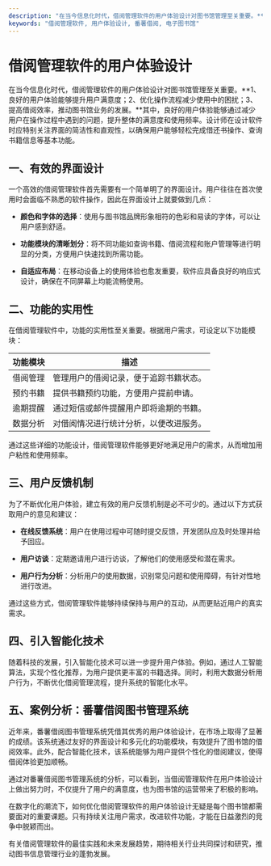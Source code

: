 ```yaml
---
description: "在当今信息化时代，借阅管理软件的用户体验设计对图书馆管理至关重要。**1、良好的用户体验能够提升用户满意度；2、优化操作流程减少使用中的困扰；3、提高借阅效率，推动图书馆业务的发展。**其中，良好的用户体验能够通过减少用户在操作过程中遇到的问题，提升整体的满意度和使用频率。设计师在设计软件时应特别关注界面的简洁性和直观性，以确保用户能够轻松完成借还书操作、查询书籍信息等基本功能。"
keywords: "借阅管理软件, 用户体验设计, 番薯借阅, 电子图书馆"
---
```

# 借阅管理软件的用户体验设计

在当今信息化时代，借阅管理软件的用户体验设计对图书馆管理至关重要。**1、良好的用户体验能够提升用户满意度；2、优化操作流程减少使用中的困扰；3、提高借阅效率，推动图书馆业务的发展。**其中，良好的用户体验能够通过减少用户在操作过程中遇到的问题，提升整体的满意度和使用频率。设计师在设计软件时应特别关注界面的简洁性和直观性，以确保用户能够轻松完成借还书操作、查询书籍信息等基本功能。

## 一、有效的界面设计

一个高效的借阅管理软件首先需要有一个简单明了的界面设计。用户往往在首次使用时会面临不熟悉的软件操作，因此在界面设计上就要做到几点：

- **颜色和字体的选择**：使用与图书馆品牌形象相符的色彩和易读的字体，可以让用户感到舒适。

- **功能模块的清晰划分**：将不同功能如查询书籍、借阅流程和账户管理等进行明显的分类，方便用户快速找到所需功能。

- **自适应布局**：在移动设备上的使用体验也愈发重要，软件应具备良好的响应式设计，确保在不同屏幕上均能流畅使用。

## 二、功能的实用性

在借阅管理软件中，功能的实用性至关重要。根据用户需求，可设定以下功能模块：

| 功能模块       | 描述                               |
| -------------- | ---------------------------------- |
| 借阅管理       | 管理用户的借阅记录，便于追踪书籍状态。 |
| 预约书籍       | 提供书籍预约功能，方便用户提前申请。  |
| 逾期提醒       | 通过短信或邮件提醒用户即将逾期的书籍。 |
| 数据分析       | 对借阅情况进行统计分析，以便改进服务。 |

通过这些详细的功能设计，借阅管理软件能够更好地满足用户的需求，从而增加用户粘性和使用频率。

## 三、用户反馈机制

为了不断优化用户体验，建立有效的用户反馈机制是必不可少的。通过以下方式获取用户的意见和建议：

- **在线反馈系统**：用户在使用过程中可随时提交反馈，开发团队应及时处理并给予回应。

- **用户访谈**：定期邀请用户进行访谈，了解他们的使用感受和潜在需求。

- **用户行为分析**：分析用户的使用数据，识别常见问题和使用障碍，有针对性地进行改进。

通过这些方式，借阅管理软件能够持续保持与用户的互动，从而更贴近用户的真实需求。

## 四、引入智能化技术

随着科技的发展，引入智能化技术可以进一步提升用户体验。例如，通过人工智能算法，实现个性化推荐，为用户提供更丰富的书籍选择。同时，利用大数据分析用户行为，不断优化借阅管理流程，提升系统的智能化水平。

## 五、案例分析：番薯借阅图书管理系统

近年来，番薯借阅图书管理系统凭借其优秀的用户体验设计，在市场上取得了显著的成绩。该系统通过友好的界面设计和多元化的功能模块，有效提升了图书馆的借阅效率。此外，配合智能化技术，该系统能够为用户提供个性化的借阅建议，使得借阅体验更加顺畅。

通过对番薯借阅图书管理系统的分析，可以看到，当借阅管理软件在用户体验设计上做出努力时，不仅提升了用户的满意度，也为图书馆的运营带来了积极的影响。

在数字化的潮流下，如何优化借阅管理软件的用户体验设计无疑是每个图书馆都需要面对的重要课题。只有持续关注用户需求，改进软件功能，才能在日益激烈的竞争中脱颖而出。

有关借阅管理软件的最佳实践和未来发展趋势，期待相关行业共同探讨和研究，推动图书信息管理行业的蓬勃发展。
